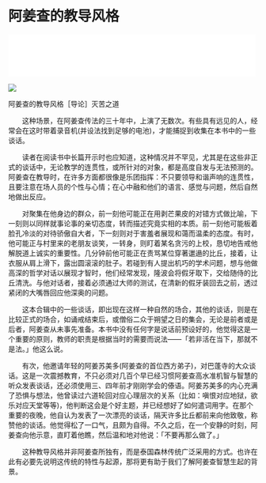 # 阿姜查的教导风格

<iframe frameborder="0" marginwidth="0" marginheight="0" width=500 height=86 src="./mp3/4-0.mp3"></iframe>

![](./img/4-0.webp)

阿姜查的教导风格［导论］灭苦之道

　　这种场景，在阿姜查传法的三十年中，上演了无数次。有些具有远见的人，经常会在这时带着录音机(并设法找到足够的电池)，才能捕捉到收集在本书中的一些谈话。

　　读者在阅读书中长篇开示时也应知道，这种情况并不罕见，尤其是在这些非正式的谈话中，无论教学的连贯性，或所针对的对象，都是高度自发与无法预测的。阿姜查在教导时，在许多方面都很像是乐团指挥：不只要领导和谐声响的连贯性，且要注意在场人员的个性与心情；在心中融和他们的语言、感觉与问题，然后自然地做出反应。

　　对聚集在他身边的群众，前一刻他可能正在用剥芒果皮的对错方式做比喻，下一刻则以同样就事论事的亲切态度，转而描述究竟实相的本质。前一刻他可能板着脸孔冷淡的对待骄傲自大者，下一刻则对于害羞者展现和蔼而温柔的态度。有时，他可能正与村里来的老朋友谈笑，一转身，则盯着某名贪污的上校，恳切地告戒他解脱道上诚实的重要性。几分钟前他可能正在责骂某位穿著邋遢的比丘，接着，让衣服从肩上滑下，露出圆滚滚的肚子。若碰到有人提出机巧的学术问题，想与他做高深的哲学对话以展现才智时，他们经常发现，隆波会将假牙取下，交给随侍的比丘清洗。与他对话者，接着必须通过大师的测试，在清新的假牙装回去之前，透过紧闭的大嘴唇回应他深奥的问题。

　　这本合辑中的一些谈话，即出现在这样一种自然的场合，其他的谈话，则是在比较正式的场合，如诵戒结束后，或僧俗二众于朔望之日的集会，无论是前者或是后者，阿姜查从未事先准备。本书中没有任何字是说话前预设好的，他觉得这是一个重要的原则，教师的职责是根据当时的需要而说法——「若非活在当下，那就不是法。」他这么说。

　　有次，他邀请年轻的阿姜苏美多(阿姜查的首位西方弟子)，对巴蓬寺的大众谈话。这是一次震撼教育，不只必须对几百个早已经习惯阿姜查高水准机智与智慧的听众发表谈话，还必须使用三、四年前才刚刚学会的傣语。阿姜苏美多的内心充满了恐惧与想法，他曾读过六道轮回对应心理层次的关系（比如：嗔恨对应地狱，欲乐对应天堂等等)，他判断这会是个好主题，并已经想好了如何遣词用字。在那个重要的夜晚，他自认为发表了一次漂亮的谈话，隔天许多比丘都前来向他致敬，称赞他的谈话。他觉得松了一口气，且颇为自得。不久之后，在一个安静的时刻，阿姜查向他示意，直盯着他瞧，然后温和地对他说：「不要再那么做了。」

　　这种教导风格并非阿姜查所独有，而是泰国森林传统广泛采用的方式。也许在此有必要先说明这传统的特性与起源，那将更有助于我们了解阿姜查智慧生起的背景。

 

